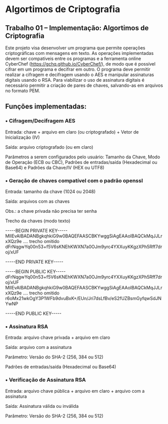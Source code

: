 # Algortimos de Criptografia
## Trabalho 01 – Implementação: Algortimos de Criptografia
Este projeto visa desenvolver um programa que permite operações criptográficas com mensagens em texto. As 
operações implementadas devem ser compatíveis entre os programas e a ferramenta online CyberChef
(https://gchq.github.io/CyberChef/), de modo que é possível cifrar em um programa e decifrar em outro. O 
programa deve permitir realizar a cifragem e decifragem usando o AES e manipular assinaturas digitais usando o 
RSA. Para viabilizar o uso de assinatura digitais é necessário permitir a criação de pares de chaves, salvando-as em 
arquivos no formato PEM.

## Funções implementadas:

### • Cifragem/Decifragem AES

Entrada: chave + arquivo em claro (ou criptografado) + Vetor de Inicialização (IV)

Saída: arquivo criptografado (ou em claro)

Parâmetros a serem configurados pelo usuário: Tamanho da Chave, Modo de Operação (ECB ou CBC), 
Padrões de entradas/saída (Hexadecimal ou Base64) e Padrões da Chave/IV (HEX ou UTF8)

### • Geração de chaves compatível com o padrão openssl

Entrada: tamanho da chave (1024 ou 2048)

Saída: arquivos com as chaves

Obs.: a chave privada não precisa ter senha

Trecho da chaves (modo texto) 

-----BEGIN PRIVATE KEY-----
MIIEvAIBADANBgkqhkiG9w0BAQEFAASCBKYwggSiAgEAAoIBAQCkMqJJLrxXQz9e
.... trecho omitido
dFrNqgwYq00n53+f5V6sKNEhKWXN7a0OJm9yrc4YXXuyKKgzXPh5Rff7droj/xUF

-----END PRIVATE KEY-----

-----BEGIN PUBLIC KEY----- dFrNqgwYq00n53+f5V6sKNEhKWXN7a0OJm9yrc4YXXuyKKgzXPh5Rff7droj/xUF 
MIIEvAIBADANBgkqhkiG9w0BAQEFAASCBKYwggSiAgEAAoIBAQCkMqJJLrxXQz9e 
.... trecho omitido
r6oMx21wkOgY3P1WFb9dvuBxK+/EUn/Jri7dsLfBv/eS2fUZBsmGyfqwSdJNYwNP

-----END PUBLIC KEY-----

### • Assinatura RSA

Entrada: arquivo chave privada + arquivo em claro

Saída: arquivo com a assinatura

Parâmetro: Versão do SHA-2 (256, 384 ou 512)

Padrões de entradas/saída (Hexadecimal ou Base64)


### • Verificação de Assinatura RSA

Entrada: arquivo chave pública + arquivo em claro + arquivo com a assinatura

Saída: Assinatura válida ou inválida

Parâmetro: Versão do SHA-2 (256, 384 ou 512)